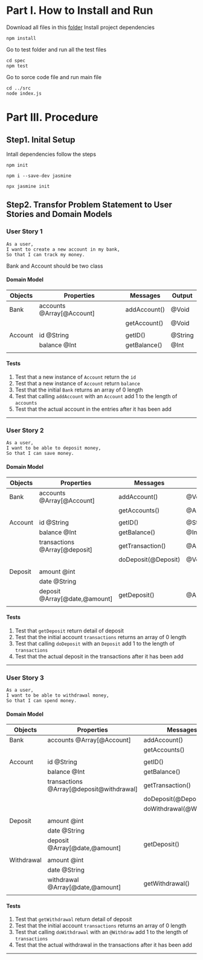 # Part I. How to Install and Run
 Download all files in this [folder](/Chanllenge2-Bank/)
 Install project dependencies
 ```
 npm install
 ```
 Go to test folder and run all the test files
 ```
 cd spec
 npm test
 ```
 Go to sorce code file and run main file
 ```
 cd ../src
 node index.js
 ```

# Part III. Procedure
## Step1. Inital Setup
Intall dependencies follow the steps
```
npm init
```
```
npm i --save-dev jasmine
```
```
npx jasmine init
```
## Step2. Transfor Problem Statement to User Stories and Domain Models
### User Story 1
```
As a user,
I want to create a new account in my bank,
So that I can track my money.
```
Bank and Account should be two class
#### Domain Model
| Objects | Properties                | Messages     | Output  |
| ------- | ------------------------- | ------------ | ------- |
| Bank    | accounts @Array[@Account] | addAccount() | @Void   |
|         |                           | getAccount() | @Void   |
|         |                           |              |         |
| Account | id @String                | getID()      | @String |
|         | balance @Int              | getBalance() | @Int    |
|         |                           |              |         |
#### Tests
1. Test that a new instance of `Account` return the `id` 
2. Test that a new instance of `Account` return `balance`
3. Test that the initial `Bank` returns an array of 0 length
4. Test that calling `addAccount`  with an `Account` add 1 to the length of `accounts` 
5. Test that the actual account in the entries after it has been add

---
### User Story 2
```
As a user,
I want to be able to deposit money,
So that I can save money.
```
#### Domain Model
| Objects | Properties                    | Messages            | Output                |
| ------- | ----------------------------- | ------------------- | --------------------- |
| Bank    | accounts @Array[@Account]     | addAccount()        | @Void                 |
|         |                               | getAccounts()       | @Array[@Account]      |
|         |                               |                     |                       |
| Account | id @String                    | getID()             | @String               |
|         | balance @Int                  | getBalance()        | @Int                  |
|         | transactions @Array[@deposit] | getTransaction()    | @Array[@deposit]      |
|         |                               | doDeposit(@Deposit) | @Void                 |
|         |                               |                     |                       |
| Deposit | amount @int                   |                     |                       |
|         | date @String                  |                     |                       |
|         | deposit @Array[@date,@amount] | getDeposit()        | @Array[@date,@amount] |
|         |                               |                     |                       |
#### Tests
1. Test that `getDeposit` return detail of deposit
2. Test that the initial account `transactions` returns an array of 0 length
3. Test that calling `doDeposit`  with an `Deposit` add 1 to the length of `transactions`
4. Test that the actual deposit in the transactions after it has been add
---
### User Story 3
```
As a user,
I want to be able to withdrawal money,
So that I can spend money.
```
#### Domain Model
| Objects    | Properties                               | Messages                | Output                      |
| ---------- | ---------------------------------------- | ----------------------- | --------------------------- |
| Bank       | accounts @Array[@Account]                | addAccount()            | @Void                       |
|            |                                          | getAccounts()           | @Array[@Account]            |
|            |                                          |                         |                             |
| Account    | id @String                               | getID()                 | @String                     |
|            | balance @Int                             | getBalance()            | @Int                        |
|            | transactions @Array[@deposit@withdrawal] | getTransaction()        | @Array[@deposit@withdrawal] |
|            |                                          | doDeposit(@Deposit)     | @Void                       |
|            |                                          | doWithdrawal(@Withdraw) | @Void                       |
|            |                                          |                         |                             |
| Deposit    | amount @int                              |                         |                             |
|            | date @String                             |                         |                             |
|            | deposit @Array[@date,@amount]            | getDeposit()            | @Array[@date,@amount]       |
|            |                                          |                         |                             |
| Withdrawal | amount @int                              |                         |                             |
|            | date @String                             |                         |                             |
|            | withdrawal @Array[@date,@amount]         | getWithdrawal()         | @Array[@date,@amount]       |
|            |                                          |                         |                             |
#### Tests
1. Test that `getWithdrawal` return detail of deposit
2. Test that the initial account `transactions` returns an array of 0 length
3. Test that calling `doWithdrawal`  with an `@Withdraw` add 1 to the length of `transactions`
4. Test that the actual withdrawal in the transactions after it has been add
---
